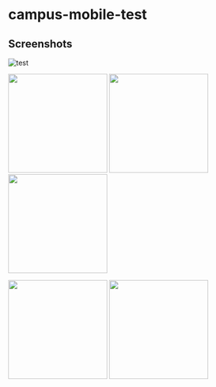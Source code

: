 # campus-mobile-test

## Screenshots
![test](https://github.com/UCSD/campus-mobile/blob/screenshots/screenshots/v5.0/ios/weather_card.png?raw=true "Weather")

<img src="https://github.com/UCSD/campus-mobile/blob/screenshots/screenshots/v5.0/ios/weather_card.png?raw=true" width="200" /> <img src="https://github.com/UCSD/campus-mobile/blob/screenshots/screenshots/v5.0/ios/weather_card.png?raw=true" width="200" /> <img src="https://github.com/UCSD/campus-mobile/blob/screenshots/screenshots/v5.0/ios/weather_card.png?raw=true" width="200" />

<img src="https://github.com/UCSD/campus-mobile/blob/screenshots/screenshots/v5.0/ios/weather_card.png?raw=true" width="200" /> <img src="https://github.com/UCSD/campus-mobile/blob/screenshots/screenshots/v5.0/ios/weather_card.png?raw=true" width="200" />